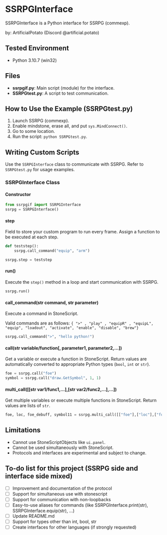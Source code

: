 
# SSRPGInterface

SSRPGInterface is a Python interface for SSRPG (commexp).

by: ArtificialPotato (Discord @artificial.potato)

## Tested Environment

- Python 3.10.7 (win32)

## Files

- **ssrpgif.py**: Main script (module) for the interface.
- **SSRPGtest.py**: A script to test communication.

## How to Use the Example (SSRPGtest.py)

1. Launch SSRPG (commexp).
2. Enable mindstone, erase all, and put `sys.MindConnect()`.
3. Go to some location.
4. Run the script: `python SSRPGtest.py`.

## Writing Custom Scripts

Use the `SSRPGInterface` class to communicate with SSRPG. Refer to `SSRPGtest.py` for usage examples.

### SSRPGInterface Class

#### Constructor

```python
from ssrpgif import SSRPGInterface
ssrpg = SSRPGInterface()
```

#### step
Field to store your custom program to run every frame.
Assign a function to be executed at each step.

```python
def teststep():
    ssrpg.call_command("equip", "arm")

ssrpg.step = teststep
```

#### run()

Execute the `step()` method in a loop and start communication with SSRPG.

```python
ssrpg.run()
```

#### call_command(str command, str parameter)

Execute a command in StoneScript.

Valid commands are as follows:
`{ ">" , "play" , "equipR" , "equipL", "equip", "loadout", "activate", "enable", "disable", "brew"}`

```python
ssrpg.call_command(">", "hello python!")
```

#### call(str variable/function[, parameter1, parameter2,...])

Get a variable or execute a function in StoneScript. Return values are automatically converted to appropriate Python types (`bool`, `int` or `str`).

```python
foe = ssrpg.call("foe")
symbol = ssrpg.call("draw.GetSymbol", 1, 1)
```

#### multi_call([[str var1/func1,...],[str var2/func2,...],...])

Get multiple variables or execute multiple functions in StoneScript. Return values are lists of `str`.

```python
foe, loc, foe_debuff, symbol11 = ssrpg.multi_call([["foe"],["loc"],["foe.debuffs.string"],["draw.GetSymbol", 1, 1]])
```

## Limitations

- Cannot use StoneScriptObjects like `ui.panel`.
- Cannot be used simultaneously with StoneScript.
- Protocols and interfaces are experimental and subject to change.

## To-do list for this project (SSRPG side and interface side mixed)
- [ ] Improvement and documentation of the protocol
- [ ] Support for simultaneous use with stonescript
- [ ] Support for communication with non-loopbacks
- [ ] Easy-to-use aliases for commands (like SSRPGInterface.print(str), SSRPGInterface.equip(str), ...)
- [ ] Update README.md
- [ ] Support for types other than int, bool, str
- [ ] Create interfaces for other languages (if strongly requested)
